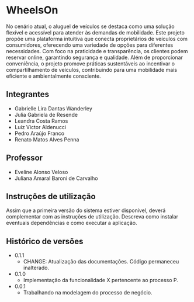 # WheelsOn

No cenário atual, o aluguel de veículos se destaca como uma solução flexível e acessível para atender às demandas de mobilidade. Este projeto propõe uma plataforma intuitiva que conecta proprietários de veículos com consumidores, oferecendo uma variedade de opções para diferentes necessidades. Com foco na praticidade e transparência, os clientes podem reservar online, garantindo segurança e qualidade. Além de proporcionar conveniência, o projeto promove práticas sustentáveis ao incentivar o compartilhamento de veículos, contribuindo para uma mobilidade mais eficiente e ambientalmente consciente.


## Integrantes

* Gabrielle Lira Dantas Wanderley
* Julia Gabriela de Resende
* Leandra Costa Ramos
* Luiz Victor Aldenucci
* Pedro Araújo Franco
* Renato Matos Alves Penna

## Professor

* Eveline Alonso Veloso
* Juliana Amaral Baroni de Carvalho

## Instruções de utilização

Assim que a primeira versão do sistema estiver disponível, deverá complementar com as instruções de utilização. Descreva como instalar eventuais dependências e como executar a aplicação.

## Histórico de versões

* 0.1.1
    * CHANGE: Atualização das documentações. Código permaneceu inalterado.
* 0.1.0
    * Implementação da funcionalidade X pertencente ao processo P.
* 0.0.1
    * Trabalhando na modelagem do processo de negócio.


